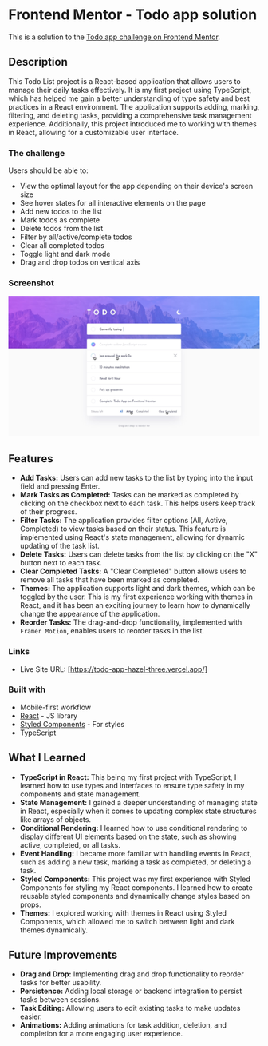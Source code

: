# Frontend Mentor - Todo app solution

This is a solution to the [Todo app challenge on Frontend Mentor](https://www.frontendmentor.io/challenges/todo-app-Su1_KokOW).

## Description

This Todo List project is a React-based application that allows users to manage their daily tasks effectively. It is my first project using TypeScript, which has helped me gain a better understanding of type safety and best practices in a React environment. The application supports adding, marking, filtering, and deleting tasks, providing a comprehensive task management experience. Additionally, this project introduced me to working with themes in React, allowing for a customizable user interface.

### The challenge

Users should be able to:

- View the optimal layout for the app depending on their device's screen size
- See hover states for all interactive elements on the page
- Add new todos to the list
- Mark todos as complete
- Delete todos from the list
- Filter by all/active/complete todos
- Clear all completed todos
- Toggle light and dark mode
- Drag and drop todos on vertical axis

### Screenshot

![](./design/active-states-light.jpg)

## Features

- **Add Tasks:** Users can add new tasks to the list by typing into the input field and pressing Enter.
- **Mark Tasks as Completed:** Tasks can be marked as completed by clicking on the checkbox next to each task. This helps users keep track of their progress.
- **Filter Tasks:** The application provides filter options (All, Active, Completed) to view tasks based on their status. This feature is implemented using React's state management, allowing for dynamic updating of the task list.
- **Delete Tasks:** Users can delete tasks from the list by clicking on the "X" button next to each task.
- **Clear Completed Tasks:** A "Clear Completed" button allows users to remove all tasks that have been marked as completed.
- **Themes:** The application supports light and dark themes, which can be toggled by the user. This is my first experience working with themes in React, and it has been an exciting journey to learn how to dynamically change the appearance of the application.
- **Reorder Tasks:** The drag-and-drop functionality, implemented with `Framer Motion`, enables users to reorder tasks in the list.

### Links

- Live Site URL: [https://todo-app-hazel-three.vercel.app/]

### Built with

- Mobile-first workflow
- [React](https://reactjs.org/) - JS library
- [Styled Components](https://styled-components.com/) - For styles
- TypeScript

## What I Learned

- **TypeScript in React:** This being my first project with TypeScript, I learned how to use types and interfaces to ensure type safety in my components and state management.
- **State Management:** I gained a deeper understanding of managing state in React, especially when it comes to updating complex state structures like arrays of objects.
- **Conditional Rendering:** I learned how to use conditional rendering to display different UI elements based on the state, such as showing active, completed, or all tasks.
- **Event Handling:** I became more familiar with handling events in React, such as adding a new task, marking a task as completed, or deleting a task.
- **Styled Components:** This project was my first experience with Styled Components for styling my React components. I learned how to create reusable styled components and dynamically change styles based on props.
- **Themes:** I explored working with themes in React using Styled Components, which allowed me to switch between light and dark themes dynamically.

## Future Improvements

- **Drag and Drop:** Implementing drag and drop functionality to reorder tasks for better usability.
- **Persistence:** Adding local storage or backend integration to persist tasks between sessions.
- **Task Editing:** Allowing users to edit existing tasks to make updates easier.
- **Animations:** Adding animations for task addition, deletion, and completion for a more engaging user experience.
